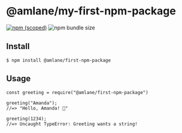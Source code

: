 # @amlane/my-first-npm-package

[![npm (scoped)](https://img.shields.io/npm/v/@amlane/first-npm-package.svg)](https://github.com/amlane/my-first-npm-package)
![npm bundle size](https://img.shields.io/bundlephobia/min/@amlane/first-npm-package?label=minified%20size)

## Install

```
$ npm install @amlane/first-npm-package
```

## Usage

```
const greeting = require("@amlane/first-npm-package")

greeting("Amanda");
//=> "Hello, Amanda! 🌷"

greeting(1234);
//=> Uncaught TypeError: Greeting wants a string!
```
